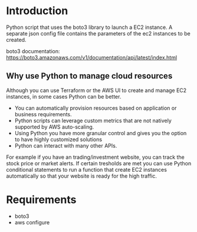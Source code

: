 # Introduction

Python script that uses the boto3 library to launch a EC2 instance. A separate json config file contains the parameters of the ec2 instances to be created.

boto3 documentation:
https://boto3.amazonaws.com/v1/documentation/api/latest/index.html

## Why use Python to manage cloud resources

Although you can use Terraform or the AWS UI to create and manage EC2 instances, in some cases Python can be better. 

- You can automatically provision resources based on application or business requirements.
- Python scripts can leverage custom metrics that are not natively supported by AWS auto-scaling.
- Using Python you have more granular control and gives you the option to have highly customized solutions 
- Python can interact with many other APIs. 

For example if you have an trading/investment website, you can track the stock price or market alerts. If certain tresholds are met you can use Python conditional statements to run a function that create EC2 instances automatically so that your website is ready for the high traffic.

# Requirements

- boto3
- aws configure



